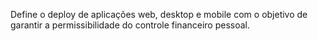 Define o deploy de aplicações web, desktop e mobile com o objetivo de garantir a permissibilidade do controle financeiro pessoal.

